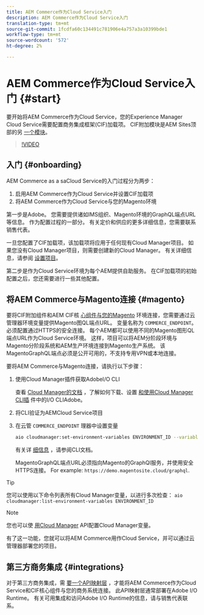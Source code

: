 ```yaml
---
title: AEM Commerce作为Cloud Service入门
description: AEM Commerce作为Cloud Service入门
translation-type: tm+mt
source-git-commit: 1fcdfa60c134491c781906e4a757a3a10399bde1
workflow-type: tm+mt
source-wordcount: '572'
ht-degree: 2%

---
```



# AEM Commerce作为Cloud Service入门 {#start}

要开始将AEM Commerce作为Cloud Service，您的Experience Manager Cloud Service需要配置商务集成框架(CIF)加载项。 CIF附加模块是AEM Sites顶部的另 [一个模块](https://docs.adobe.com/content/help/zh-Hans/experience-manager-cloud-service/sites/home.html)。

>[!VIDEO](https://video.tv.adobe.com/v/37843?quality=12&learn=on)

## 入门 {#onboarding}

AEM Commerce as a saCloud Service的入门过程分为两步：

1. 启用AEM Commerce作为Cloud Service并设置CIF加载项
2. 将AEM Commerce作为Cloud Service与您的Magento环境

第一步是Adobe。 您需要提供诸如IMS组织、Magento环境的GraphQL端点URL等信息。 作为配置过程的一部分。 有关定价和供应的更多详细信息，您需要联系销售代表。

一旦您配置了CIF加载项，该加载项将应用于任何现有Cloud Manager项目。 如果您没有Cloud Manager项目，则需要创建新的Cloud Manager。 有关详细信息，请参阅 [设置项目](https://docs.adobe.com/content/help/en/experience-manager-cloud-manager/using/getting-started/setting-up-program.html)。

第二步是作为Cloud Service环境为每个AEM提供自助服务。 在CIF加载项的初始配置之后，您还需要进行一些其他配置。

## 将AEM Commerce与Magento连接 {#magento}

要将CIF附加组件和AEM CIF核 [心组件与您的Magento](https://github.com/adobe/aem-core-cif-components) 环境连接，您需要通过云管理器环境变量提供Magento图QL端点URL。 变量名称为 `COMMERCE_ENDPOINT`。 必须配置通过HTTPS的安全连接。
每个AEM都可以使用不同的Magento图形QL端点URL作为Cloud Service环境。 这样，项目可以将AEM分阶段环境与Magento分阶段系统和AEM生产环境连接到Magento生产系统。 该MagentoGraphQL端点必须是公开可用的，不支持专用VPN或本地连接。

要将AEM Commerce与Magento连接，请执行以下步骤：

1. 使用Cloud Manager插件获取AdobeI/O CLI

   查看 [Cloud Manager的文档](https://docs.adobe.com/content/help/zh-Hans/experience-manager-cloud-manager/using/introduction-to-cloud-manager.html) ，了解如何下载、设置 [和使用Cloud Manager CLI插](https://github.com/adobe/aio-cli) 件中的I/O [](https://github.com/adobe/aio-cli-plugin-cloudmanager)CLIAdobe。

2. 将CLI验证为AEMCloud Service项目

3. 在云管 `COMMERCE_ENDPOINT` 理器中设置变量

   ```bash
   aio cloudmanager:set-environment-variables ENVIRONMENT_ID --variable COMMERCE_ENDPOINT "<Magento GraphQL endpoint URL>"
   ```

   有关详 [细信息](https://github.com/adobe/aio-cli-plugin-cloudmanager#aio-cloudmanagerset-environment-variables-environmentid) ，请参阅CLI文档。

   MagentoGraphQL端点URL必须指向Magento的GraphQl服务，并使用安全HTTPS连接。 For example: `https://demo.magentosite.cloud/graphql`.

>[!TIP]
>
>您可以使用以下命令列表所有Cloud Manager变量，以进行多次检查： `aio cloudmanager:list-environment-variables ENVIRONMENT_ID`

>[!Note]
>
>您也可以使 [用Cloud Manager](https://www.adobe.io/apis/experiencecloud/cloud-manager/docs.html) API配置Cloud Manager变量。

有了这一功能，您就可以将AEM Commerce用作Cloud Service，并可以通过云管理器部署您的项目。

## 第三方商务集成 {#integrations}

对于第三方商务集成，需 [要一个API映射层](architecture/third-party.md) ，才能将AEM Commerce作为Cloud Service和CIF核心组件与您的商务系统连接。 此API映射层通常部署在Adobe I/O Runtime。 有关可用集成和访问Adobe I/O Runtime的信息，请与销售代表联系。
